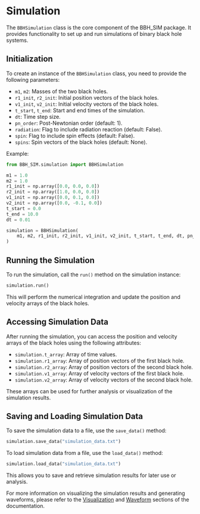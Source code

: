 # Simulation

The `BBHSimulation` class is the core component of the BBH_SIM package. It provides functionality to set up and run simulations of binary black hole systems.

## Initialization

To create an instance of the `BBHSimulation` class, you need to provide the following parameters:

- `m1`, `m2`: Masses of the two black holes.
- `r1_init`, `r2_init`: Initial position vectors of the black holes.
- `v1_init`, `v2_init`: Initial velocity vectors of the black holes.
- `t_start`, `t_end`: Start and end times of the simulation.
- `dt`: Time step size.
- `pn_order`: Post-Newtonian order (default: 1).
- `radiation`: Flag to include radiation reaction (default: False).
- `spin`: Flag to include spin effects (default: False).
- `spins`: Spin vectors of the black holes (default: None).

Example:
```python
from BBH_SIM.simulation import BBHSimulation

m1 = 1.0
m2 = 1.0
r1_init = np.array([0.0, 0.0, 0.0])
r2_init = np.array([1.0, 0.0, 0.0])
v1_init = np.array([0.0, 0.1, 0.0])
v2_init = np.array([0.0, -0.1, 0.0])
t_start = 0.0
t_end = 10.0
dt = 0.01

simulation = BBHSimulation(
    m1, m2, r1_init, r2_init, v1_init, v2_init, t_start, t_end, dt, pn_order=1, radiation=False, spin=False, spins=None
)
```

## Running the Simulation

To run the simulation, call the `run()` method on the simulation instance:

```python
simulation.run()
```

This will perform the numerical integration and update the position and velocity arrays of the black holes.

## Accessing Simulation Data

After running the simulation, you can access the position and velocity arrays of the black holes using the following attributes:

- `simulation.t_array`: Array of time values.
- `simulation.r1_array`: Array of position vectors of the first black hole.
- `simulation.r2_array`: Array of position vectors of the second black hole.
- `simulation.v1_array`: Array of velocity vectors of the first black hole.
- `simulation.v2_array`: Array of velocity vectors of the second black hole.

These arrays can be used for further analysis or visualization of the simulation results.

## Saving and Loading Simulation Data

To save the simulation data to a file, use the `save_data()` method:

```python
simulation.save_data("simulation_data.txt")
```

To load simulation data from a file, use the `load_data()` method:

```python
simulation.load_data("simulation_data.txt")
```

This allows you to save and retrieve simulation results for later use or analysis.

For more information on visualizing the simulation results and generating waveforms, please refer to the [Visualization](visualization.md) and [Waveform](waveform.md) sections of the documentation.
